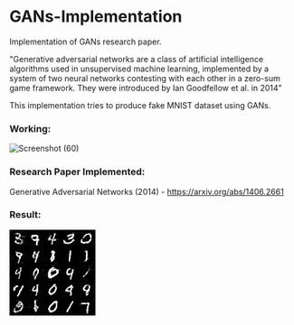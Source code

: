 # GANs-Implementation
  
Implementation of GANs research paper.

"Generative adversarial networks are a class of artificial intelligence algorithms used in unsupervised machine learning, implemented by a system of two neural networks contesting with each other in a zero-sum game framework. They were introduced by Ian Goodfellow et al. in 2014"

This implementation tries to produce fake MNIST dataset using GANs.




### Working:

![Screenshot (60)](https://user-images.githubusercontent.com/73614371/187458792-26f3d834-5cb6-490f-b84e-5676b5984a49.png)



### Research Paper Implemented:

Generative Adversarial Networks (2014) - https://arxiv.org/abs/1406.2661



### Result:
![PHOTO_ALT](output/18400.png)
